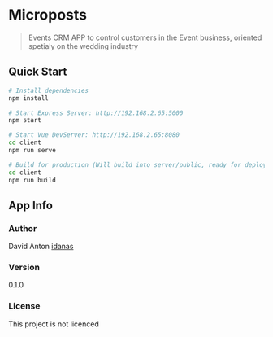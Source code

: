 # Microposts

> Events CRM APP to control customers in the Event business, oriented spetialy on the wedding industry

## Quick Start

```bash
# Install dependencies
npm install

# Start Express Server: http://192.168.2.65:5000
npm start

# Start Vue DevServer: http://192.168.2.65:8080
cd client
npm run serve

# Build for production (Will build into server/public, ready for deployment)
cd client
npm run build
```

## App Info

### Author

David Anton
[idanas](https://www.idanas.de)

### Version

0.1.0

### License

This project is not licenced
